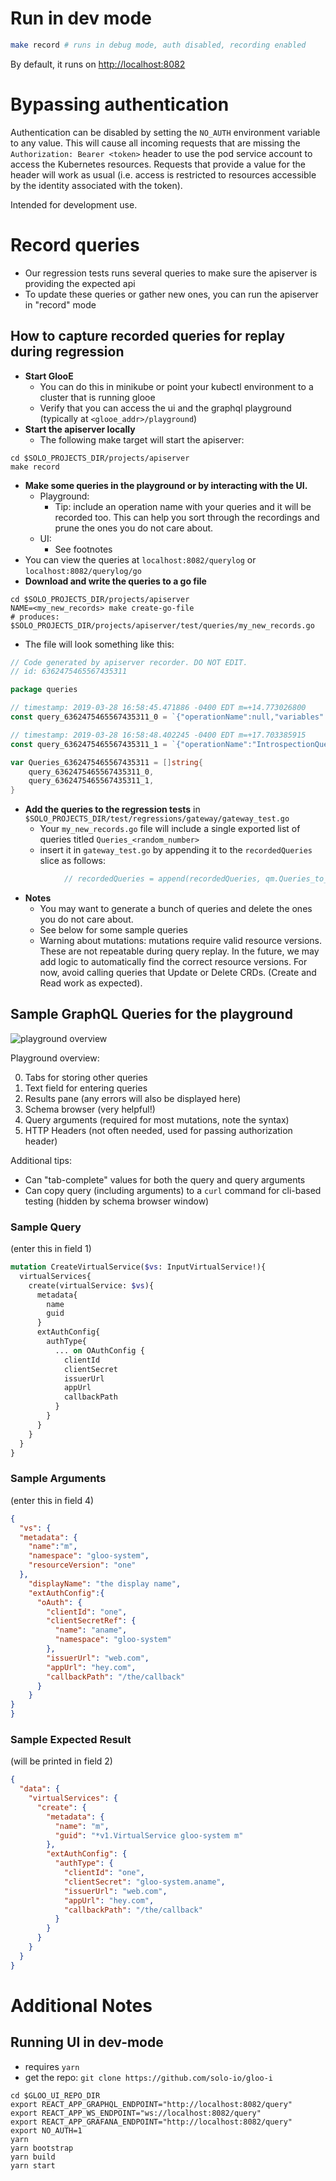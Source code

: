# Run in dev mode
```bash
make record # runs in debug mode, auth disabled, recording enabled
```
By default, it runs on [http://localhost:8082](http://localhost:8082)

# Bypassing authentication
Authentication can be disabled by setting the `NO_AUTH` environment variable to any value. 
This will cause all incoming requests that are missing the `Authorization: Bearer <token>` header 
to use the pod service account to access the Kubernetes resources. Requests that provide a value
for the header will work as usual (i.e. access is restricted to resources accessible by the identity 
associated with the token).

Intended for development use.


# Record queries

- Our regression tests runs several queries to make sure the apiserver is providing the expected api
- To update these queries or gather new ones, you can run the apiserver in "record" mode

## How to capture recorded queries for replay during regression
- **Start GlooE**
  - You can do this in minikube or point your kubectl environment to a cluster that is running glooe
  - Verify that you can access the ui and the graphql playground (typically at `<glooe_addr>/playground`)
- **Start the apiserver locally**
  - The following make target will start the apiserver:
```
cd $SOLO_PROJECTS_DIR/projects/apiserver
make record
```
- **Make some queries in the playground or by interacting with the UI.**
  - Playground:
    - Tip: include an operation name with your queries and it will be recorded too. This can help you sort through the recordings and prune the ones you do not care about.
  - UI:
    - See footnotes
- You can view the queries at `localhost:8082/querylog` or `localhost:8082/querylog/go`
- **Download and write the queries to a go file**
```
cd $SOLO_PROJECTS_DIR/projects/apiserver
NAME=<my_new_records> make create-go-file
# produces: $SOLO_PROJECTS_DIR/projects/apiserver/test/queries/my_new_records.go
```

  - The file will look something like this:

```go
// Code generated by apiserver recorder. DO NOT EDIT.
// id: 6362475465567435311

package queries

// timestamp: 2019-03-28 16:58:45.471886 -0400 EDT m=+14.773026800
const query_6362475465567435311_0 = `{"operationName":null,"variables":{},"query":"{\n  namespace(name: \"gloo-system\") {\n    virtualServices {\n      rateLimitConfig {\n        anonymousLimits {\n          unit\n          requestsPerUnit\n        }\n      }\n    }\n  }\n}\n"}`

// timestamp: 2019-03-28 16:58:48.402245 -0400 EDT m=+17.703385915
const query_6362475465567435311_1 = `{"operationName":"IntrospectionQuery","variables":{},"query":"query IntrospectionQuer...` // Cropped for README

var Queries_6362475465567435311 = []string{
	query_6362475465567435311_0,
	query_6362475465567435311_1,
}
```
- **Add the queries to the regression tests** in `$SOLO_PROJECTS_DIR/test/regressions/gateway/gateway_test.go`
  - Your `my_new_records.go` file will include a single exported list of queries titled `Queries_<random_number>`
  - insert it in `gateway_test.go` by appending it to the `recordedQueries` slice as follows:
```go
			// recordedQueries = append(recordedQueries, qm.Queries_to_be_recorded_later...)
```
- **Notes**
  - You may want to generate a bunch of queries and delete the ones you do not care about.
  - See below for some sample queries
  - Warning about mutations: mutations require valid resource versions. These are not repeatable during query replay. In the future, we may add logic to automatically find the correct resource versions. For now, avoid calling queries that Update or Delete CRDs. (Create and Read work as expected).

## Sample GraphQL Queries for the playground
![playground overview](./img/playground.png)

Playground overview:

0. Tabs for storing other queries
1. Text field for entering queries
2. Results pane (any errors will also be displayed here)
3. Schema browser (very helpful!)
4. Query arguments (required for most mutations, note the syntax)
5. HTTP Headers (not often needed, used for passing authorization header)

Additional tips:
- Can "tab-complete" values for both the query and query arguments
- Can copy query (including arguments) to a `curl` command for cli-based testing (hidden by schema browser window)

### Sample Query
(enter this in field 1)
```graphql
mutation CreateVirtualService($vs: InputVirtualService!){
  virtualServices{
    create(virtualService: $vs){
      metadata{
        name
        guid
      }
      extAuthConfig{
        authType{
          ... on OAuthConfig {
            clientId
            clientSecret
            issuerUrl
            appUrl
            callbackPath
          }
        }
      }
    }
  }
}
```
### Sample Arguments
(enter this in field 4)
```json
{
  "vs": {
  "metadata": {
    "name":"m",
    "namespace": "gloo-system",
    "resourceVersion": "one"
  },
    "displayName": "the display name",
    "extAuthConfig":{
      "oAuth": {
        "clientId": "one",
        "clientSecretRef": {
          "name": "aname",
          "namespace": "gloo-system"
        },
        "issuerUrl": "web.com",
        "appUrl": "hey.com",
        "callbackPath": "/the/callback"
      }
    }
}
}
```
### Sample Expected Result
(will be printed in field 2)
```json
{
  "data": {
    "virtualServices": {
      "create": {
        "metadata": {
          "name": "m",
          "guid": "*v1.VirtualService gloo-system m"
        },
        "extAuthConfig": {
          "authType": {
            "clientId": "one",
            "clientSecret": "gloo-system.aname",
            "issuerUrl": "web.com",
            "appUrl": "hey.com",
            "callbackPath": "/the/callback"
          }
        }
      }
    }
  }
}
```


# Additional Notes
## Running UI in dev-mode
- requires `yarn`
- get the repo: `git clone https://github.com/solo-io/gloo-i`
```
cd $GLOO_UI_REPO_DIR
export REACT_APP_GRAPHQL_ENDPOINT="http://localhost:8082/query"
export REACT_APP_WS_ENDPOINT="ws://localhost:8082/query"
export REACT_APP_GRAFANA_ENDPOINT="http://localhost:8082/query"
export NO_AUTH=1
yarn
yarn bootstrap
yarn build
yarn start
```

